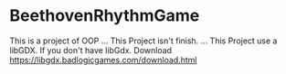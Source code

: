 # BeethovenRhythmGame
This is a project of OOP
...
This Project isn't finish.
...
This Project use a libGDX. If you don't have libGdx. Download https://libgdx.badlogicgames.com/download.html

